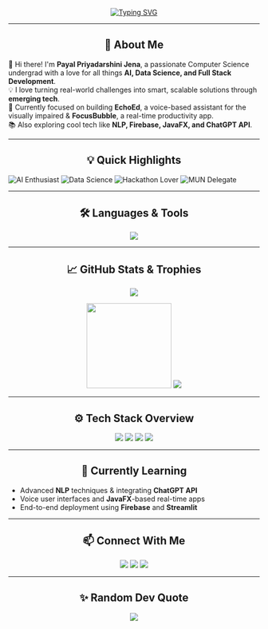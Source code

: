 <p align="center">
  <a href="https://github.com/PAYALPJENA">
    <img src="https://readme-typing-svg.demolab.com?font=Fira+Code&weight=500&pause=1000&color=F794EF&center=true&width=435&lines=Hi+I'm+Payal+Priyadarshini+Jena;AI+%7C+Data+%7C+Tech+%7C+Impact;B.Tech+CS+Student+%7C+Hackathon+Lover+%7C+MUN+Delegate;Exploring+Smarter+Solutions+Daily" alt="Typing SVG" />
  </a>
</p>

---

<h2 align="center">🚀 About Me</h2>

👋 Hi there! I'm **Payal Priyadarshini Jena**, a passionate Computer Science undergrad with a love for all things **AI, Data Science, and Full Stack Development**.  
💡 I love turning real-world challenges into smart, scalable solutions through **emerging tech**.  
🎯 Currently focused on building **EchoEd**, a voice-based assistant for the visually impaired & **FocusBubble**, a real-time productivity app.  
📚 Also exploring cool tech like **NLP, Firebase, JavaFX, and ChatGPT API**.

---

<h2 align="center">💡 Quick Highlights</h2>

![AI Enthusiast](https://img.shields.io/badge/AI-Enthusiast-purple)
![Data Science](https://img.shields.io/badge/Data--Driven-Storyteller-orange)
![Hackathon Lover](https://img.shields.io/badge/Hackathon-Enthusiast-blue)
![MUN Delegate](https://img.shields.io/badge/MUN-SDGs--Focused-green)

---

<h2 align="center">🛠️ Languages & Tools</h2>

<p align="center">
  <img src="https://skillicons.dev/icons?i=python,java,c,cpp,html,css,js,mysql,firebase,react,git,github,vscode,figma,pytorch,tensorflow,streamlit,pandas,numpy,matplotlib,powershell,bash,linux" />
</p>

---

<h2 align="center">📈 GitHub Stats & Trophies</h2>

<p align="center">
  <img src="https://github-profile-trophy.vercel.app/?username=PAYALPJENA&theme=discord&no-frame=true&title=MultiLanguage,Commits,PullRequest,Repositories,Stars,Followers" />
</p>

<p align="center">
  <img src="https://github-readme-stats.vercel.app/api?username=PAYALPJENA&show_icons=true&theme=tokyonight&count_private=true&hide=prs" height="170px"/>
  <img src="https://github-readme-stats.vercel.app/api/top-langs/?username=PAYALPJENA&layout=compact&langs_count=10&theme=tokyonight"/>
</p>

---

<h2 align="center">⚙️ Tech Stack Overview</h2>

<p align="center">
  <img src="https://github-readme-tech-stack.vercel.app/api/cards?title=Languages&icons=python,java,cpp,c,html,css,js" />
  <img src="https://github-readme-tech-stack.vercel.app/api/cards?title=Frameworks&icons=streamlit,react,tensorflow,pytorch" />
  <img src="https://github-readme-tech-stack.vercel.app/api/cards?title=Databases&icons=mysql,firebase,mongodb" />
  <img src="https://github-readme-tech-stack.vercel.app/api/cards?title=Tools&icons=git,github,vscode,figma,powershell,linux" />
</p>

---

<h2 align="center">🌱 Currently Learning</h2>

- Advanced **NLP** techniques & integrating **ChatGPT API**
- Voice user interfaces and **JavaFX**-based real-time apps
- End-to-end deployment using **Firebase** and **Streamlit**

---

<h2 align="center">📫 Connect With Me</h2>

<p align="center">
  <a href="mailto:payalaki2006@gmail.com"><img src="https://img.shields.io/badge/Gmail-D14836?style=for-the-badge&logo=gmail&logoColor=white"></a>
  <a href="https://github.com/PAYALPJENA"><img src="https://img.shields.io/badge/GitHub-100000?style=for-the-badge&logo=github&logoColor=white"></a>
  <a href="www.linkedin.com/in/payalpriyadarshinijena"><img src="https://img.shields.io/badge/LinkedIn-0A66C2?style=for-the-badge&logo=linkedin&logoColor=white"></a>
</p>

---

<h2 align="center">✨ Random Dev Quote</h2>

<p align="center">
  <img src="https://quotes-github-readme.vercel.app/api?type=horizontal&theme=dark" />
</p>

